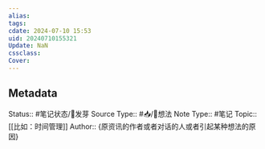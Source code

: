 ```yaml
---
alias: 
tags: 
cdate: 2024-07-10 15:53
uid: 20240710155321 
Update: NaN
cssclass: 
Cover: 
---
```


## Metadata
Status::    #笔记状态/🌱发芽
Source Type::  #📥/💭想法 
Note Type::  #笔记
Topic:: [[比如：时间管理]]
Author:: {原资讯的作者或者对话的人或者引起某种想法的原因}


